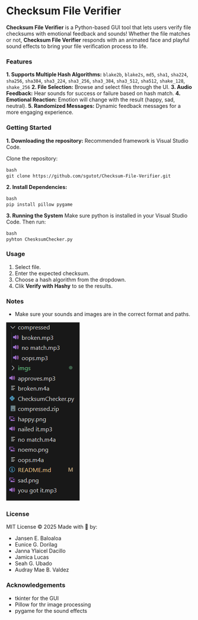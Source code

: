 # Checksum File Verifier
**Checksum File Verifier** is a Python-based GUI tool that lets users verify file checksums with emotional feedback and sounds! Whether the file matches or not, **Checksum File Verifier** responds with an animated face and playful sound effects to bring your file verification process to life.

### Features 
**1. Supports Multiple Hash Algorithms:** `blake2b`, `blake2s`, `md5`, `sha1`, `sha224`, `sha256`, `sha384`, `sha3_224`, `sha3_256`, `sha3_384`, `sha3_512`, `sha512`, `shake_128`, `shake_256`
**2. File Selection:** Browse and select files through the UI.
**3. Audio Feedback:** Hear sounds for success or failure based on hash match.
**4. Emotional Reaction:** Emotion will change with the result (happy, sad, neutral).
**5. Randomized Messages:**   Dynamic feedback messages for a more engaging experience.

### Getting Started 
**1. Downloading the repository:**
Recommended framework is Visual Studio Code.

Clone the repository: 
```
bash 
git clone https://github.com/sgutot/Checksum-File-Verifier.git
```

**2. Install Dependencies:**
```
bash
pip install pillow pygame 
```

**3. Running the System**
Make sure python is installed in your Visual Studio Code. Then run:
```
bash
pyhton ChesksumChecker.py
```

### Usage
1. Select file.
2. Enter the expected checksum.
3. Choose a hash algorithm from the dropdown.
4. Clik **Verify with Hashy** to se the results.

### Notes
- Make sure your sounds and images are in the correct format and paths.

<img src="imgs/form.png" 
alt="image field">

### License 
MIT License © 2025
Made with 💙 by:
-  Jansen E. Baloaloa
- Eunice G. Dorilag
- Janna Ylaicel Dacillo
- Jamica Lucas
-  Seah G. Ubado
- Audray Mae B. Valdez

### Acknowledgements
- tkinter for the GUI
- Pillow for thr image processing
- pygame for the sound effects 


